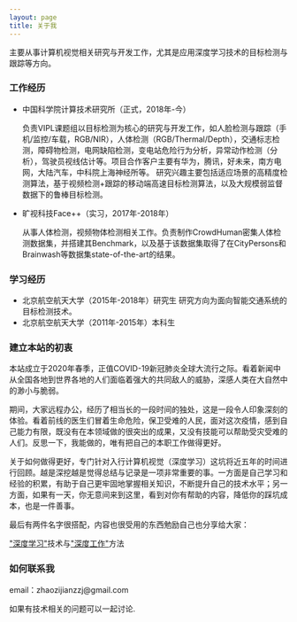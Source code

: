 ```yaml
---
layout: page
title: 关于我 
---
```


主要从事计算机视觉相关研究与开发工作，尤其是应用深度学习技术的目标检测与跟踪等方向。

<h3> 工作经历 </h3> 

- 中国科学院计算技术研究所（正式，2018年-今）
	
	​		负责VIPL课题组以目标检测为核心的研究与开发工作，如人脸检测与跟踪（手机/监控/车载，RGB/NIR），人体检测（RGB/Thermal/Depth），交通标志检测，障碍物检测，电网缺陷检测，变电站危险行为分析，异常动作检测（分析），驾驶员视线估计等。
	​		项目合作客户主要有华为，腾讯，好未来，南方电网，大陆汽车，中科院上海神经所等。
	研究兴趣主要包括适应场景的高精度检测算法，基于视频检测+跟踪的移动端高速目标检测算法，以及大规模弱监督数据下的鲁棒目标检测。
	
- 旷视科技Face++（实习，2017年-2018年）
	
	​		从事人体检测，视频物体检测相关工作。负责制作CrowdHuman密集人体检测数据集，并搭建其Benchmark，以及基于该数据集取得了在CityPersons和Brainwash等数据集state-of-the-art的结果。

<h3> 学习经历 </h3> 

- 北京航空航天大学（2015年-2018年）研究生
	研究方向为面向智能交通系统的目标检测技术。
- 北京航空航天大学（2011年-2015年）本科生
	

<h3> 建立本站的初衷 </h3> 

本站成立于2020年春季，正值COVID-19新冠肺炎全球大流行之际。看着新闻中从全国各地到世界各地的人们面临着强大的共同敌人的威胁，深感人类在大自然中的渺小与脆弱。

期间，大家远程办公，经历了相当长的一段时间的独处，这是一段令人印象深刻的体验。看着前线的医生们冒着生命危险，保卫受难的人民，面对这次疫情，感到自己能力有限，既没有在本领域做的很突出的成果，又没有技能可以帮助受灾受难的人们。反思一下，我能做的，唯有把自己的本职工作做得更好。

关于如何做得更好，专门针对入行计算机视觉（深度学习）这坑将近五年的时间进行回顾。越是深挖越是觉得总结与记录是一项非常重要的事。一方面是自己学习和经验的积累，有助于自己更牢固地掌握相关知识，不断提升自己的技术水平；另一方面，如果有一天，你无意间来到这里，看到对你有帮助的内容，降低你的踩坑成本，也是一件善事。

最后有两件名字很搭配，内容也很受用的东西勉励自己也分享给大家：

<p>

<a target="_blank" href='https://www.deeplearningbook.org/'>"深度学习"</a>技术与<a target="_blank" href='https://www.calnewport.com/books/deep-work/'>"深度工作"</a>方法

<p>



<h3> 如何联系我 </h3>  

<p> 
email：zhaozijianzzj@gmail.com
<p> 
如果有技术相关的问题可以一起讨论.
<p> 


